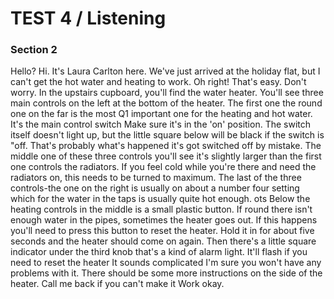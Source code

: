 TEST 4 / Listening  
=======

### Section 2  
  
Hello? Hi. It's Laura Carlton here. We've just arrived at the holiday flat, but I can't get the hot water and heating to work. Oh right! That's easy. Don't worry. In the upstairs cupboard, you'll find the water heater. You'll see three main controls on the left at the bottom of the heater. The first one the round one on the far is the most Q1 important one for the heating and hot water. It's the main control switch Make sure it's in the 'on' position. The switch itself doesn't light up, but the little square below will be black if the switch is "off. That's probably what's happened it's got switched off by mistake. The middle one of these three controls you'll see it's slightly larger than the first one controls the radiators. If you feel cold while you're there and need the radiators on, this needs to be turned to maximum. The last of the three controls-the one on the right is usually on about a number four setting which for the water in the taps is usually quite hot enough. ots Below the heating controls in the middle is a small plastic button. If round there isn't enough water in the pipes, sometimes the heater goes out. If this happens you'll need to press this button to reset the heater. Hold it in for about five seconds and the heater should come on again. Then there's a little square indicator under the third knob that's a kind of alarm light. It'll flash if you need to reset the heater It sounds complicated I'm sure you won't have any problems with it. There should be some more instructions on the side of the heater. Call me back if you can't make it Work okay.  
